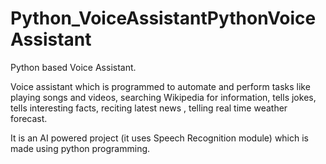 # Python_VoiceAssistantPythonVoiceAssistant
Python based Voice Assistant.

Voice assistant which is programmed to automate and perform tasks like playing songs and videos, searching Wikipedia for information, tells jokes, tells interesting facts, reciting latest news , telling real time weather forecast.

It is an AI powered project (it uses Speech Recognition module) which is made using python programming.

